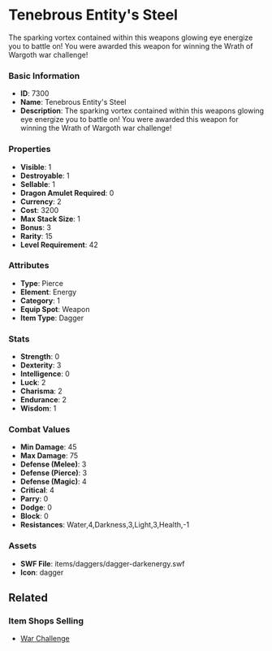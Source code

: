 # Tenebrous Entity's Steel

The sparking vortex contained within this weapons glowing eye energize you to battle on! You were awarded this weapon for winning the Wrath of Wargoth war challenge!

### Basic Information

- **ID**: 7300
- **Name**: Tenebrous Entity&#039;s Steel
- **Description**: The sparking vortex contained within this weapons glowing eye energize you to battle on! You were awarded this weapon for winning the Wrath of Wargoth war challenge!

### Properties

- **Visible**: 1
- **Destroyable**: 1
- **Sellable**: 1
- **Dragon Amulet Required**: 0
- **Currency**: 2
- **Cost**: 3200
- **Max Stack Size**: 1
- **Bonus**: 3
- **Rarity**: 15
- **Level Requirement**: 42

### Attributes

- **Type**: Pierce
- **Element**: Energy
- **Category**: 1
- **Equip Spot**: Weapon
- **Item Type**: Dagger

### Stats

- **Strength**: 0
- **Dexterity**: 3
- **Intelligence**: 0
- **Luck**: 2
- **Charisma**: 2
- **Endurance**: 2
- **Wisdom**: 1

### Combat Values

- **Min Damage**: 45
- **Max Damage**: 75
- **Defense (Melee)**: 3
- **Defense (Pierce)**: 3
- **Defense (Magic)**: 4
- **Critical**: 4
- **Parry**: 0
- **Dodge**: 0
- **Block**: 0
- **Resistances**: Water,4,Darkness,3,Light,3,Health,-1

### Assets

- **SWF File**: items/daggers/dagger-darkenergy.swf
- **Icon**: dagger

## Related

### Item Shops Selling

- [War Challenge](../item-shops/272-war-challenge.md)

